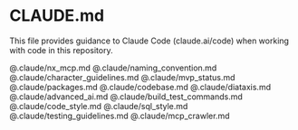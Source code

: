 # CLAUDE.md

This file provides guidance to Claude Code (claude.ai/code) when working with code in this repository.

@.claude/nx_mcp.md
@.claude/naming_convention.md
@.claude/character_guidelines.md
@.claude/mvp_status.md
@.claude/packages.md
@.claude/codebase.md
@.claude/diataxis.md
@.claude/advanced_ai.md
@.claude/build_test_commands.md
@.claude/code_style.md
@.claude/sql_style.md
@.claude/testing_guidelines.md
@.claude/mcp_crawler.md

